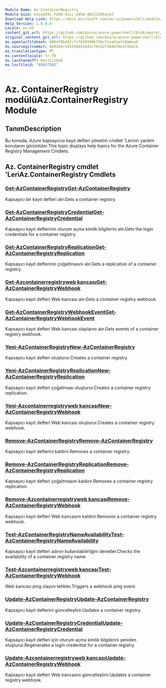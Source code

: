 ```yaml
---
Module Name: Az.ContainerRegistry
Module Guid: b3ca459c-feb9-41cc-a954-46222505acb3
Download Help Link: https://docs.microsoft.com/en-us/powershell/module/az.containerregistry
Help Version: 1.0.0.0
Locale: en-US
content_git_url: https://github.com/Azure/azure-powershell/blob/master/src/ContainerRegistry/ContainerRegistry/help/Az.ContainerRegistry.md
original_content_git_url: https://github.com/Azure/azure-powershell/blob/master/src/ContainerRegistry/ContainerRegistry/help/Az.ContainerRegistry.md
ms.openlocfilehash: 880ef9bd97c7cf619f00b750c21ea61afc0a6ead
ms.sourcegitcommit: 6a91b4c545350d316d3cf8c62f384478e3f3ba24
ms.translationtype: MT
ms.contentlocale: tr-TR
ms.lasthandoff: 04/21/2020
ms.locfileid: "93937582"
---
```

# <span data-ttu-id="81076-101">Az. ContainerRegistry modülü</span><span class="sxs-lookup"><span data-stu-id="81076-101">Az.ContainerRegistry Module</span></span>
## <span data-ttu-id="81076-102">Tanım</span><span class="sxs-lookup"><span data-stu-id="81076-102">Description</span></span>
<span data-ttu-id="81076-103">Bu konuda, Azure kapsayıcısı kayıt defteri yönetim cmdlet 'Lerinin yardım konularını görüntüler.</span><span class="sxs-lookup"><span data-stu-id="81076-103">This topic displays help topics for the Azure Container Registry Management Cmdlets.</span></span>

## <span data-ttu-id="81076-104">Az. ContainerRegistry cmdlet 'Leri</span><span class="sxs-lookup"><span data-stu-id="81076-104">Az.ContainerRegistry Cmdlets</span></span>
### [<span data-ttu-id="81076-105">Get-AzContainerRegistry</span><span class="sxs-lookup"><span data-stu-id="81076-105">Get-AzContainerRegistry</span></span>](Get-AzContainerRegistry.md)
<span data-ttu-id="81076-106">Kapsayıcı bir kayıt defteri alır.</span><span class="sxs-lookup"><span data-stu-id="81076-106">Gets a container registry.</span></span>

### [<span data-ttu-id="81076-107">Get-AzContainerRegistryCredential</span><span class="sxs-lookup"><span data-stu-id="81076-107">Get-AzContainerRegistryCredential</span></span>](Get-AzContainerRegistryCredential.md)
<span data-ttu-id="81076-108">Kapsayıcı kayıt defterinin oturum açma kimlik bilgilerini alır.</span><span class="sxs-lookup"><span data-stu-id="81076-108">Gets the login credentials for a container registry.</span></span>

### [<span data-ttu-id="81076-109">Get-AzContainerRegistryReplication</span><span class="sxs-lookup"><span data-stu-id="81076-109">Get-AzContainerRegistryReplication</span></span>](Get-AzContainerRegistryReplication.md)
<span data-ttu-id="81076-110">Kapsayıcı kayıt defterinin çoğaltmasını alır.</span><span class="sxs-lookup"><span data-stu-id="81076-110">Gets a replication of a container registry.</span></span>

### [<span data-ttu-id="81076-111">Get-Azcontainerregistryweb kancası</span><span class="sxs-lookup"><span data-stu-id="81076-111">Get-AzContainerRegistryWebhook</span></span>](Get-AzContainerRegistryWebhook.md)
<span data-ttu-id="81076-112">Kapsayıcı kayıt defteri Web kancası alır.</span><span class="sxs-lookup"><span data-stu-id="81076-112">Gets a container registry webhook.</span></span>

### [<span data-ttu-id="81076-113">Get-AzContainerRegistryWebhookEvent</span><span class="sxs-lookup"><span data-stu-id="81076-113">Get-AzContainerRegistryWebhookEvent</span></span>](Get-AzContainerRegistryWebhookEvent.md)
<span data-ttu-id="81076-114">Kapsayıcı kayıt defteri Web kancası olaylarını alır.</span><span class="sxs-lookup"><span data-stu-id="81076-114">Gets events of a container registry webhook.</span></span>

### [<span data-ttu-id="81076-115">Yeni-AzContainerRegistry</span><span class="sxs-lookup"><span data-stu-id="81076-115">New-AzContainerRegistry</span></span>](New-AzContainerRegistry.md)
<span data-ttu-id="81076-116">Kapsayıcı kayıt defteri oluşturur.</span><span class="sxs-lookup"><span data-stu-id="81076-116">Creates a container registry.</span></span>

### [<span data-ttu-id="81076-117">Yeni-AzContainerRegistryReplication</span><span class="sxs-lookup"><span data-stu-id="81076-117">New-AzContainerRegistryReplication</span></span>](New-AzContainerRegistryReplication.md)
<span data-ttu-id="81076-118">Kapsayıcı kayıt defteri çoğaltması oluşturur.</span><span class="sxs-lookup"><span data-stu-id="81076-118">Creates a container registry replication.</span></span>

### [<span data-ttu-id="81076-119">Yeni-Azcontainerregistryweb kancası</span><span class="sxs-lookup"><span data-stu-id="81076-119">New-AzContainerRegistryWebhook</span></span>](New-AzContainerRegistryWebhook.md)
<span data-ttu-id="81076-120">Kapsayıcı kayıt defteri Web kancası oluşturur.</span><span class="sxs-lookup"><span data-stu-id="81076-120">Creates a container registry webhook.</span></span>

### [<span data-ttu-id="81076-121">Remove-AzContainerRegistry</span><span class="sxs-lookup"><span data-stu-id="81076-121">Remove-AzContainerRegistry</span></span>](Remove-AzContainerRegistry.md)
<span data-ttu-id="81076-122">Kapsayıcı kayıt defterini kaldırır.</span><span class="sxs-lookup"><span data-stu-id="81076-122">Removes a container registry.</span></span>

### [<span data-ttu-id="81076-123">Remove-AzContainerRegistryReplication</span><span class="sxs-lookup"><span data-stu-id="81076-123">Remove-AzContainerRegistryReplication</span></span>](Remove-AzContainerRegistryReplication.md)
<span data-ttu-id="81076-124">Kapsayıcı kayıt defteri çoğaltmasını kaldırır.</span><span class="sxs-lookup"><span data-stu-id="81076-124">Removes a container registry replication.</span></span>

### [<span data-ttu-id="81076-125">Remove-Azcontainerregistryweb kancası</span><span class="sxs-lookup"><span data-stu-id="81076-125">Remove-AzContainerRegistryWebhook</span></span>](Remove-AzContainerRegistryWebhook.md)
<span data-ttu-id="81076-126">Kapsayıcı kayıt defteri Web kancasını kaldırır.</span><span class="sxs-lookup"><span data-stu-id="81076-126">Removes a container registry webhook.</span></span>

### [<span data-ttu-id="81076-127">Test-AzContainerRegistryNameAvailability</span><span class="sxs-lookup"><span data-stu-id="81076-127">Test-AzContainerRegistryNameAvailability</span></span>](Test-AzContainerRegistryNameAvailability.md)
<span data-ttu-id="81076-128">Kapsayıcı kayıt defteri adının kullanılabilirliğini denetler.</span><span class="sxs-lookup"><span data-stu-id="81076-128">Checks the availability of a container registry name.</span></span>

### [<span data-ttu-id="81076-129">Test-Azcontainerregistryweb kancası</span><span class="sxs-lookup"><span data-stu-id="81076-129">Test-AzContainerRegistryWebhook</span></span>](Test-AzContainerRegistryWebhook.md)
<span data-ttu-id="81076-130">Web kancası ping olayını tetikler.</span><span class="sxs-lookup"><span data-stu-id="81076-130">Triggers a webhook ping event.</span></span>

### [<span data-ttu-id="81076-131">Update-AzContainerRegistry</span><span class="sxs-lookup"><span data-stu-id="81076-131">Update-AzContainerRegistry</span></span>](Update-AzContainerRegistry.md)
<span data-ttu-id="81076-132">Kapsayıcı kayıt defterini güncelleştirir.</span><span class="sxs-lookup"><span data-stu-id="81076-132">Updates a container registry.</span></span>

### [<span data-ttu-id="81076-133">Update-AzContainerRegistryCredential</span><span class="sxs-lookup"><span data-stu-id="81076-133">Update-AzContainerRegistryCredential</span></span>](Update-AzContainerRegistryCredential.md)
<span data-ttu-id="81076-134">Kapsayıcı kayıt defteri için oturum açma kimlik bilgilerini yeniden oluşturur.</span><span class="sxs-lookup"><span data-stu-id="81076-134">Regenerates a login credential for a container registry.</span></span>

### [<span data-ttu-id="81076-135">Update-Azcontainerregistryweb kancası</span><span class="sxs-lookup"><span data-stu-id="81076-135">Update-AzContainerRegistryWebhook</span></span>](Update-AzContainerRegistryWebhook.md)
<span data-ttu-id="81076-136">Kapsayıcı kayıt defteri Web kancasını güncelleştirir.</span><span class="sxs-lookup"><span data-stu-id="81076-136">Updates a container registry webhook.</span></span>

